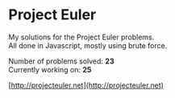 # Project Euler
My solutions for the Project Euler problems.  
All done in Javascript, mostly using brute force.

Number of problems solved: **23**  
Currently working on: **25**

[http://projecteuler.net](http://projecteuler.net)
